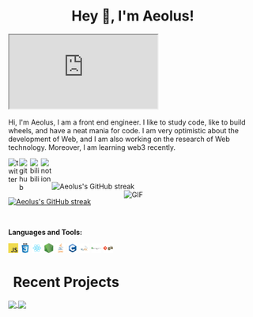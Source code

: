 <h1 align="center">Hey 👋, I'm Aeolus! </h1>
<iframe src="https://www.bilibili.com"></iframe>
<p>
  Hi, I'm Aeolus, I am a front end engineer. I like to study code, like to build wheels, and have a neat mania for code. I am very optimistic about the development of Web, and I am also working on the research of Web technology. Moreover, I am learning web3 recently.
</p>
<a href="https://twitter.com/pingfj77">
  <img align="left" alt="twitter" width="22px" src="https://cdn.jsdelivr.net/npm/simple-icons@v3/icons/twitter.svg" />
</a>
<a href="https://github.com/Aeolus">
  <img align="left" alt="github" width="22px" src="https://cdn.jsdelivr.net/npm/simple-icons@v3/icons/github.svg" />
</a>
<a href="https://space.bilibili.com/28316728?spm_id_from=333.1007.0.0">
<img align="left" alt="bilibili" width="22px" src="https://cdn.jsdelivr.net/npm/simple-icons@v3/icons/bilibili.svg" />
</a>
<a href="https://cookie-tumbleweed-6a4.notion.site/Aeolus-s-Home-bd10e76e50364f1aa33d3cd343ef6f6f">
  <img align="left" alt="notion" width="22px" src="https://cdn.jsdelivr.net/npm/simple-icons@v3/icons/notion.svg"/>
 </a>
<br />
<br />
<p align="left">
    <img width="350px" src="https://github-readme-stats.vercel.app/api?username=AeolusZane&show_icons=true&count_private=true&hide=issues,contribs&theme=react" alt="Aeolus's GitHub streak"/>
    <img align="right" alt="GIF" src="https://media1.giphy.com/media/DyQrKMpqkAhNHZ1iWe/giphy.gif" width="270" height="270"/>
</p>
<p align="left">
  <a href="https://github.com/aeoluszane">
    <img width="350px" src="https://streak-stats.demolab.com?user=AeolusZane&theme=react&border_radius=5&date_format=M%20j%5B%2C%20Y%5D&currStreakNum=DD0000" alt="Aeolus's GitHub streak"/>
  </a>
</p>






<br/>

**Languages and Tools:**  

<code><img height="20" src="https://raw.githubusercontent.com/github/explore/80688e429a7d4ef2fca1e82350fe8e3517d3494d/topics/javascript/javascript.png"></code>
<code><img height="20" src="https://raw.githubusercontent.com/github/explore/80688e429a7d4ef2fca1e82350fe8e3517d3494d/topics/css/css.png"></code>
<code><img height="20" src="https://raw.githubusercontent.com/github/explore/80688e429a7d4ef2fca1e82350fe8e3517d3494d/topics/react/react.png"></code>
<code><img height="20" src="https://raw.githubusercontent.com/github/explore/80688e429a7d4ef2fca1e82350fe8e3517d3494d/topics/nodejs/nodejs.png"></code>
<code><img height="20" src="https://raw.githubusercontent.com/github/explore/80688e429a7d4ef2fca1e82350fe8e3517d3494d/topics/java/java.png"></code>
<code><img height="20" src="https://raw.githubusercontent.com/github/explore/80688e429a7d4ef2fca1e82350fe8e3517d3494d/topics/c/c.png"></code>
<code><img height="20" src="https://raw.githubusercontent.com/github/explore/80688e429a7d4ef2fca1e82350fe8e3517d3494d/topics/mysql/mysql.png"></code>
<code><img height="20" src="https://raw.githubusercontent.com/github/explore/80688e429a7d4ef2fca1e82350fe8e3517d3494d/topics/mongodb/mongodb.png"></code>
<code><img height="20" src="https://raw.githubusercontent.com/github/explore/80688e429a7d4ef2fca1e82350fe8e3517d3494d/topics/git/git.png"></code>

<h1 align="center">Recent Projects</h1>

<p align="left"> 
<a href="https://github.com/AeolusZane/gamefi">
  <img align="center" src="https://github-readme-stats.vercel.app/api/pin/?username=AeolusZane&repo=gamefi" height="100px"/>
</a>

<a href="https://github.com/AeolusZane/cloudflare">
  <img align="center" src="https://github-readme-stats.vercel.app/api/pin/?username=AeolusZane&repo=cloudflare" height="100px"/>
</a>
</p>
